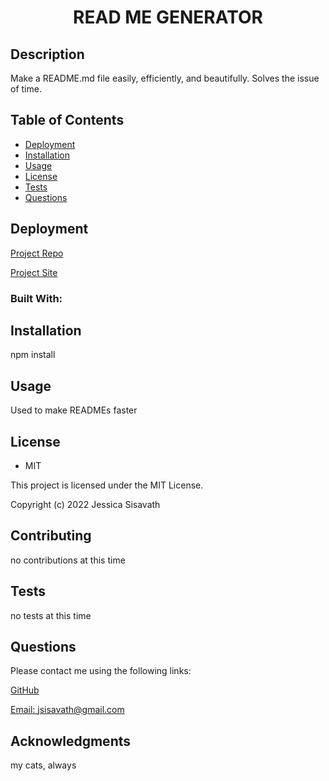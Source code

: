 
  <h1 align="center"> READ ME GENERATOR </h1>

  ## Description
  Make a README.md file easily, efficiently, and beautifully. Solves the issue of time. 

  ## Table of Contents
  * [Deployment](#deployment)
  * [Installation](#installation)
  * [Usage](#usage)
  * [License](#license)
  * [Tests](#tests)
  * [Questions](#questions)
  
  ## Deployment
  [Project Repo](https://github.com/Jessiferizzo/Professional-README.git)

  [Project Site](https://jessiferizzo.github.io/Professional-README/)

  ### Built With:
  
  
  ## Installation
  npm install
  
  ## Usage
  Used to make READMEs faster
  
  ## License
  * MIT
  
  This project is licensed under the MIT License.
  
  Copyright (c) 2022 Jessica Sisavath
  
  ## Contributing
  no contributions at this time
  
  ## Tests
  no tests at this time
  
  ## Questions
  Please contact me using the following links:
  
  [GitHub](https://github.com/jessiferizzo)

  [Email: jsisavath@gmail.com](mailto:jsisavath@gmail.com)
  
  ## Acknowledgments
  my cats, always 
